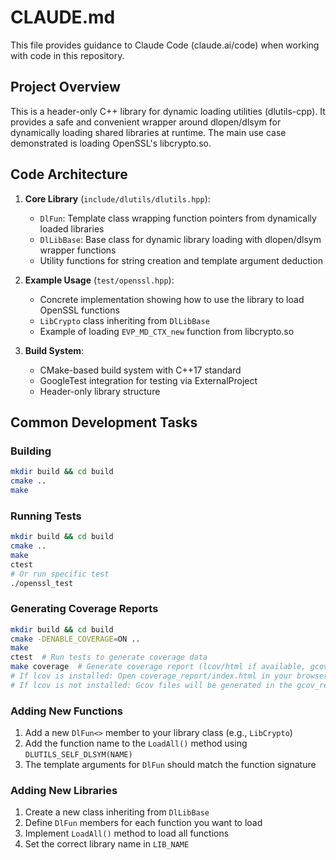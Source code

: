 # CLAUDE.md

This file provides guidance to Claude Code (claude.ai/code) when working with code in this repository.

## Project Overview

This is a header-only C++ library for dynamic loading utilities (dlutils-cpp). It provides a safe and convenient wrapper around dlopen/dlsym for dynamically loading shared libraries at runtime. The main use case demonstrated is loading OpenSSL's libcrypto.so.

## Code Architecture

1. **Core Library** (`include/dlutils/dlutils.hpp`):
   - `DlFun`: Template class wrapping function pointers from dynamically loaded libraries
   - `DlLibBase`: Base class for dynamic library loading with dlopen/dlsym wrapper functions
   - Utility functions for string creation and template argument deduction

2. **Example Usage** (`test/openssl.hpp`):
   - Concrete implementation showing how to use the library to load OpenSSL functions
   - `LibCrypto` class inheriting from `DlLibBase`
   - Example of loading `EVP_MD_CTX_new` function from libcrypto.so

3. **Build System**:
   - CMake-based build system with C++17 standard
   - GoogleTest integration for testing via ExternalProject
   - Header-only library structure

## Common Development Tasks

### Building
```bash
mkdir build && cd build
cmake ..
make
```

### Running Tests
```bash
mkdir build && cd build
cmake ..
make
ctest
# Or run specific test
./openssl_test
```

### Generating Coverage Reports
```bash
mkdir build && cd build
cmake -DENABLE_COVERAGE=ON ..
make
ctest  # Run tests to generate coverage data
make coverage  # Generate coverage report (lcov/html if available, gcov files otherwise)
# If lcov is installed: Open coverage_report/index.html in your browser to view the report
# If lcov is not installed: Gcov files will be generated in the gcov_report directory
```

### Adding New Functions
1. Add a new `DlFun<>` member to your library class (e.g., `LibCrypto`)
2. Add the function name to the `LoadAll()` method using `DLUTILS_SELF_DLSYM(NAME)`
3. The template arguments for `DlFun` should match the function signature

### Adding New Libraries
1. Create a new class inheriting from `DlLibBase`
2. Define `DlFun` members for each function you want to load
3. Implement `LoadAll()` method to load all functions
4. Set the correct library name in `LIB_NAME`